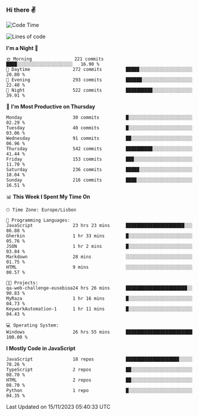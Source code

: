 ### Hi there :v:

<!--
**eusebioaddsilva/eusebioaddsilva** is a ✨ _special_ ✨ repository because its `README.md` (this file) appears on your GitHub profile.

<!--START_SECTION:waka-->
![Code Time](http://img.shields.io/badge/Code%20Time-91%20hrs%2031%20mins-blue)

![Lines of code](https://img.shields.io/badge/From%20Hello%20World%20I%27ve%20Written-3.5%20million%20lines%20of%20code-blue)

**I'm a Night 🦉** 

```text
🌞 Morning                221 commits         ████░░░░░░░░░░░░░░░░░░░░░   16.90 % 
🌆 Daytime                272 commits         █████░░░░░░░░░░░░░░░░░░░░   20.80 % 
🌃 Evening                293 commits         ██████░░░░░░░░░░░░░░░░░░░   22.40 % 
🌙 Night                  522 commits         ██████████░░░░░░░░░░░░░░░   39.91 % 
```
📅 **I'm Most Productive on Thursday** 

```text
Monday                   30 commits          █░░░░░░░░░░░░░░░░░░░░░░░░   02.29 % 
Tuesday                  40 commits          █░░░░░░░░░░░░░░░░░░░░░░░░   03.06 % 
Wednesday                91 commits          ██░░░░░░░░░░░░░░░░░░░░░░░   06.96 % 
Thursday                 542 commits         ██████████░░░░░░░░░░░░░░░   41.44 % 
Friday                   153 commits         ███░░░░░░░░░░░░░░░░░░░░░░   11.70 % 
Saturday                 236 commits         █████░░░░░░░░░░░░░░░░░░░░   18.04 % 
Sunday                   216 commits         ████░░░░░░░░░░░░░░░░░░░░░   16.51 % 
```


📊 **This Week I Spent My Time On** 

```text
🕑︎ Time Zone: Europe/Lisbon

💬 Programming Languages: 
JavaScript               23 hrs 23 mins      ██████████████████████░░░   86.88 % 
Gherkin                  1 hr 33 mins        █░░░░░░░░░░░░░░░░░░░░░░░░   05.76 % 
JSON                     1 hr 2 mins         █░░░░░░░░░░░░░░░░░░░░░░░░   03.84 % 
Markdown                 28 mins             ░░░░░░░░░░░░░░░░░░░░░░░░░   01.75 % 
HTML                     9 mins              ░░░░░░░░░░░░░░░░░░░░░░░░░   00.57 % 

🐱‍💻 Projects: 
qa-web-challenge-eusebioa24 hrs 26 mins      ███████████████████████░░   90.83 % 
MyRaza                   1 hr 16 mins        █░░░░░░░░░░░░░░░░░░░░░░░░   04.73 % 
KeyworkAutomation-1      1 hr 11 mins        █░░░░░░░░░░░░░░░░░░░░░░░░   04.43 % 

💻 Operating System: 
Windows                  26 hrs 55 mins      █████████████████████████   100.00 % 
```

**I Mostly Code in JavaScript** 

```text
JavaScript               18 repos            ████████████████████░░░░░   78.26 % 
TypeScript               2 repos             ██░░░░░░░░░░░░░░░░░░░░░░░   08.70 % 
HTML                     2 repos             ██░░░░░░░░░░░░░░░░░░░░░░░   08.70 % 
Python                   1 repo              █░░░░░░░░░░░░░░░░░░░░░░░░   04.35 % 
```




 Last Updated on 15/11/2023 05:40:33 UTC
<!--END_SECTION:waka-->
